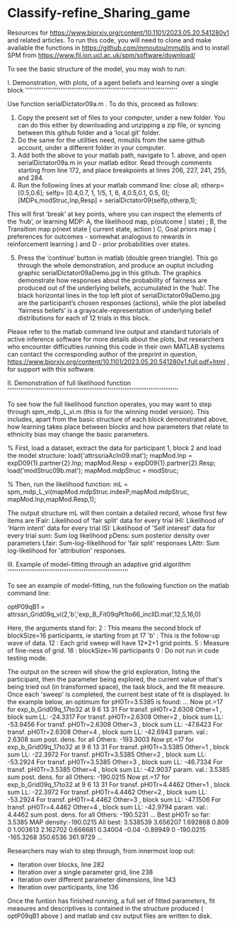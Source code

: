 # Classify-refine_Sharing_game

Resources for https://www.biorxiv.org/content/10.1101/2023.05.20.541280v1 and related articles.
To run this code, you will need to clone and make available the functions in 
https://github.com/mmoutou/mmutils and to install SPM from https://www.fil.ion.ucl.ac.uk/spm/software/download/

To see the basic structure of the model, you may wish to run:

I. Demonstration, with plots, of a agent beliefs and learning over a single block
''''''''''''''''''''''''''''''''''''''''''''''''''''''''''''''''''''''''''''''''''

Use function serialDictator09a.m . To do this, proceed as follows:
1. Copy the present set of files to your computer, under a new folder. You can do this either by downloading and unzipping a zip file, or syncing between this github folder and a ‘local git’ folder.
2. Do the same for the utilities need, mmutils from the same github account, under a different folder in your computer.
3. Add both the above to your matlab path, navigate to 1. above, and open  serialDictator09a.m in your matlab editor. Read through comments starting from line 172, and place breakpoints at lines 206, 227, 241, 255, and 284. 
4. Run the following lines at your matlab command line:
close all; 
otherp=[0.5,0.6]; 
selfp= [0.4,0.7, 1,    1/5,    1,    6,  4,0.5,0.1,  0.5,   0]; 
[MDPs,modStruc,Inp,Resp] = serialDictator09(selfp,otherp,1);  

This will first ‘break’ at key points, where you can inspect the elements of the ‘hub’, or learning MDP: A, the likelihood map, p(outcome | state) ; B, the Transition map p(next state | current state, action ) C, Goal priors map ( preferences for outcomes - somewhat analogous to rewards in reinforcement learning ) and D - prior probabilities over states. 

5. Press the ‘continue’ button in matlab (double green triangle). This go through the whole demonstration, and produce an ouptut including graphic serialDictator09aDemo.jpg in this github. 
The graphics demonstrate how responses about the probability of fairness are produced out of the underlying beliefs, accumulated in the ‘hub’. The black horizontal lines in the top left plot of  serialDictator09aDemo.jpg are the participant’s chosen responses (actions), while the plot labelled ‘fairness beliefs’ is a grayscale-representation of underlying belief distributions for each of 12 trials in this block. 

Please refer to the matlab command line output and standard tutorials of active inference software for more details about the plots, but researchers who encounter difficulties running this code in their own MATLAB systems can contact the corresponding author of the preprint in question, https://www.biorxiv.org/content/10.1101/2023.05.20.541280v1.full.pdf+html  , for support with this software.

II. Demonstration of full likelihood function 
''''''''''''''''''''''''''''''''''''''''''''''''''''''''''''''''''''''''''''''''''''''''''''

To see how the full likelihood function operates, you may want to step through spm_mdp_L_vi.m (this is for the winning model version). This includes, apart from the basic structure of each block demonstrated above, how learning takes place between blocks and how parameters that relate to ethnicity bias may change the basic parameters.

% First, load a dataset, extract the data for participant 1, block 2 and load the model structure:
load('attrssriaAcIn09.mat'); mapMod.Inp = expD09{1}.partner{2}.Inp; mapMod.Resp = expD09{1}.partner{2}.Resp; load('modStruc09b.mat'); mapMod.mdpStruc = modStruc;

% Then, run the likelihood function:
mL = spm_mdp_L_vi(mapMod.mdpStruc.indexP,mapMod.mdpStruc,                 mapMod.Inp,mapMod.Resp,1); 

The output structure mL will then contain a detailed record, whose first few items are
      lFair:  Likelihood of 'fair split' data for every trial
        lHI:    Likelihood of 'Harm intent' data for every trial
        lSI:  Likelihood of 'Self interest' data for every trial
        sum:  Sum log likelihood
      pDens: sum posterior density over parameters
      Lfair: Sum-log-llikelihood for 'fair split' responses
      LAttr: Sum log-likelihood for 'attribution' responses.

III. Example of model-fitting through an adaptive grid algorithm 
'''''''''''''''''''''''''''''''''''''''''''''''''''''''''''''''''

To see an example of model-fitting, run the following function on the matlab command line:

optP09qB1 = attrssri_Grid09q_vi(2,'b','exp_B_Fit09qPt1to66_inclID.mat',12,5,16,0)

Here, the arguments stand for:
2 : This means the second block of blockSize=16 participants, ie starting from pt 17
'b' : This is the follow-up wave of data.
12 : Each grid sweep will have 12*2+1 grid points.
5 :  Measure of fine-ness of grid.
16 :  blockSize=16 participants
0 : Do not run in code testing mode.

The output on the screen will show the grid exploration, listing the participant, then the parameter being explored, the current value of that's being tried out (in transformed space), the task block, and the fit measure. Once each 'sweep' is completed, the current best state of fit is displayed. In the example below, an optimum for pH0Tr=3.5385 is found: 
...
Now pt.=17 for exp_b_Grid09q_17to32 at 9   6  13  31
For transf. pH0Tr=2.6308 Other=1  ,  block sum LL: -24.3317
For transf. pH0Tr=2.6308 Other=2  ,  block sum LL: -53.9456
For transf. pH0Tr=2.6308 Other=3  ,  block sum LL: -47.6423
For transf. pH0Tr=2.6308 Other=4  ,  block sum LL: -42.6943
param. val.: 2.6308  sum post. dens. for all Others: -193.3003
Now pt.=17 for exp_b_Grid09q_17to32 at 9   6  13  31
For transf. pH0Tr=3.5385 Other=1  ,  block sum LL: -22.3972
For transf. pH0Tr=3.5385 Other=2  ,  block sum LL: -53.2924
For transf. pH0Tr=3.5385 Other=3  ,  block sum LL: -46.7334
For transf. pH0Tr=3.5385 Other=4  ,  block sum LL: -42.9037
param. val.: 3.5385  sum post. dens. for all Others: -190.0215
Now pt.=17 for exp_b_Grid09q_17to32 at 9   6  13  31
For transf. pH0Tr=4.4462 Other=1  ,  block sum LL: -22.3972
For transf. pH0Tr=4.4462 Other=2  ,  block sum LL: -53.2924
For transf. pH0Tr=4.4462 Other=3  ,  block sum LL: -47.1506
For transf. pH0Tr=4.4462 Other=4  ,  block sum LL: -42.9794
param. val.: 4.4462  sum post. dens. for all Others: -190.5231
...
Best pH0Tr so far: 3.5385 MAP density:-190.0215
 All best: 3.538539      3.656207      1.692868         0.809             0      1.003613      2.162702      0.666681       0.34004         -0.04      -0.89949             0     -190.0215     -165.3268      350.6536      361.9729
...

Researchers may wish to step through, from innermost loop out:
- Iteration over blocks, line 282
- Iteration over a single parameter grid, line 238
- Iteration over different parameter dimensions, line 143
- Iteration over participants, line 136

Once the funtion has finished running, a full set of fitted parameters, fit measures and descriptives is contained in the structure produced ( optP09qB1 above ) and matlab and csv output files are written to disk.
